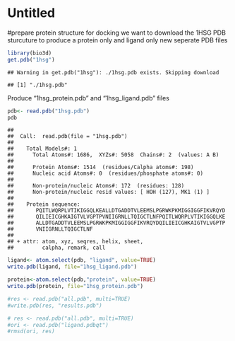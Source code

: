 Untitled
================

\#prepare protein structure for docking we want to download the 1HSG PDB
sturcuture to produce a protein only and ligand only new seperate PDB
files

``` r
library(bio3d)
get.pdb("1hsg")
```

    ## Warning in get.pdb("1hsg"): ./1hsg.pdb exists. Skipping download

    ## [1] "./1hsg.pdb"

Produce “1hsg\_protein.pdb” and “1hsg\_ligand.pdb” files

``` r
pdb<- read.pdb("1hsg.pdb")
pdb
```

    ## 
    ##  Call:  read.pdb(file = "1hsg.pdb")
    ## 
    ##    Total Models#: 1
    ##      Total Atoms#: 1686,  XYZs#: 5058  Chains#: 2  (values: A B)
    ## 
    ##      Protein Atoms#: 1514  (residues/Calpha atoms#: 198)
    ##      Nucleic acid Atoms#: 0  (residues/phosphate atoms#: 0)
    ## 
    ##      Non-protein/nucleic Atoms#: 172  (residues: 128)
    ##      Non-protein/nucleic resid values: [ HOH (127), MK1 (1) ]
    ## 
    ##    Protein sequence:
    ##       PQITLWQRPLVTIKIGGQLKEALLDTGADDTVLEEMSLPGRWKPKMIGGIGGFIKVRQYD
    ##       QILIEICGHKAIGTVLVGPTPVNIIGRNLLTQIGCTLNFPQITLWQRPLVTIKIGGQLKE
    ##       ALLDTGADDTVLEEMSLPGRWKPKMIGGIGGFIKVRQYDQILIEICGHKAIGTVLVGPTP
    ##       VNIIGRNLLTQIGCTLNF
    ## 
    ## + attr: atom, xyz, seqres, helix, sheet,
    ##         calpha, remark, call

``` r
ligand<- atom.select(pdb, "ligand", value=TRUE)
write.pdb(ligand, file="1hsg_ligand.pdb")
```

``` r
protein<-atom.select(pdb,"protein", value=TRUE)
write.pdb(protein, file="1hsg_protein.pdb")
```

``` r
#res <- read.pdb("all.pdb", multi=TRUE)
#write.pdb(res, "results.pdb")
```

``` r
# res <- read.pdb("all.pdb", multi=TRUE)
#ori <- read.pdb("ligand.pdbqt")
#rmsd(ori, res)
```

